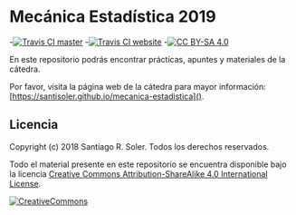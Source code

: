 # Mecánica Estadística 2019

-[![Travis CI master][travis-master-shield]][travis-ci]
-[![Travis CI website][travis-website-shield]][travis-ci]
-[![CC BY-SA 4.0][cc-by-sa-shield]][cc-by-sa]

En este repositorio podrás encontrar prácticas, apuntes y materiales de la
cátedra.

Por favor, visita la página web de la cátedra para mayor información:
[https://santisoler.github.io/mecanica-estadistica]().


## Licencia
Copyright (c) 2018 Santiago R. Soler. Todos los derechos reservados.

Todo el material presente en este repositorio se encuentra disponible bajo la
licencia [Creative Commons Attribution-ShareAlike 4.0 International License][cc-by-sa].

[![CreativeCommons][cc-by-sa-image]][cc-by-sa]

<!--Urls-->
[travis-ci]: https://travis-ci.org/santisoler/mecanica-estadistica/builds
[travis-master-shield]: https://img.shields.io/travis/santisoler/mecanica-estadistica/master.svg
[travis-website-shield]: https://img.shields.io/travis/santisoler/mecanica-estadistica/website.svg?label=website
[cc-by-sa]: http://creativecommons.org/licenses/by-sa/4.0/
[cc-by-sa-image]: https://licensebuttons.net/l/by-sa/4.0/88x31.png
[cc-by-sa-shield]: https://img.shields.io/badge/License-CC%20BY--SA%204.0-lightgrey.svg
